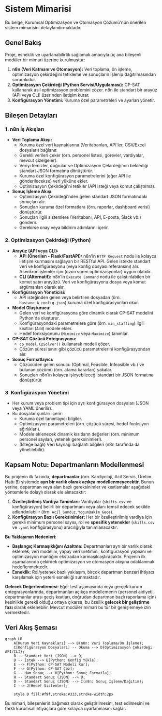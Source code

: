# Sistem Mimarisi

Bu belge, Kurumsal Optimizasyon ve Otomasyon Çözümü'nün önerilen sistem mimarisini detaylandırmaktadır.

## Genel Bakış

Proje, esneklik ve uyarlanabilirlik sağlamak amacıyla üç ana bileşenli modüler bir mimari üzerine kurulmuştur:

1.  **n8n (Veri Katmanı ve Otomasyon):** Veri toplama, ön işleme, optimizasyon çekirdeğini tetikleme ve sonuçların işlenip dağıtılmasından sorumludur.
2.  **Optimizasyon Çekirdeği (Python Servisi/Uygulaması):** CP-SAT kullanarak asıl optimizasyon problemini çözer. n8n ile standart bir arayüz (API veya CLI) üzerinden iletişim kurar.
3.  **Konfigürasyon Yönetimi:** Kuruma özel parametreleri ve ayarları yönetir.

## Bileşen Detayları

### 1. n8n İş Akışları

*   **Veri Toplama Akışı:**
    *   Kuruma özel veri kaynaklarına (Veritabanları, API'ler, CSV/Excel dosyaları) bağlanır.
    *   Gerekli verileri çeker (örn. personel listesi, görevler, vardiyalar, mevcut çizelgeler).
    *   Veriyi temizler, doğrular ve Optimizasyon Çekirdeği'nin beklediği standart JSON formatına dönüştürür.
    *   Kuruma özel konfigürasyon parametrelerini (eğer API ile gönderilecekse) veri yüküne ekler.
    *   Optimizasyon Çekirdeği'ni tetikler (API isteği veya komut çalıştırma).
*   **Sonuç İşleme Akışı:**
    *   Optimizasyon Çekirdeği'nden gelen standart JSON formatındaki sonuçları alır.
    *   Sonuçları kuruma özel formatlara (örn. raporlar, dashboard verisi) dönüştürür.
    *   Sonuçları ilgili sistemlere (Veritabanı, API, E-posta, Slack vb.) gönderir.
    *   Gerekirse onay veya bildirim adımlarını içerir.

### 2. Optimizasyon Çekirdeği (Python)

*   **Arayüz (API veya CLI):**
    *   **API (Önerilen - Flask/FastAPI):** n8n'in `HTTP Request` nodu ile kolayca iletişim kurmasını sağlayan bir RESTful API. Gelen istekte standart veri ve konfigürasyonu (veya konfig dosyası referansını) alır. Asenkron işlemler için (uzun süren optimizasyonlar) uygun olabilir.
    *   **CLI (Alternatif):** n8n'in `Execute Command` nodu ile çalıştırılabilen bir komut satırı arayüzü. Veri ve konfigürasyonu dosya veya komut argümanları olarak alır.
*   **Konfigürasyon Yöneticisi:**
    *   API isteğinden gelen veya belirtilen dosyadan (örn. `hastane_A_config.json`) kuruma özel konfigürasyonları okur.
*   **Model Oluşturucu:**
    *   Gelen veri ve konfigürasyona göre dinamik olarak CP-SAT modelini Python'da oluşturur.
    *   Konfigürasyondaki parametrelere göre (örn. `min_staffing`) ilgili kısıtları (`Add`) modele ekler.
    *   Hedef fonksiyonunu (`Minimize` veya `Maximize`) tanımlar.
*   **CP-SAT Çözücü Entegrasyonu:**
    *   `cp_model.CpSolver()` kullanarak modeli çözer.
    *   Çözüm süresi sınırı gibi çözücü parametrelerini konfigürasyondan alır.
*   **Sonuç Formatlayıcı:**
    *   Çözücüden gelen sonucu (Optimal, Feasible, Infeasible vb.) ve bulunan çözümü (örn. atama kararları) yakalar.
    *   Sonuçları n8n'in kolayca işleyebileceği standart bir JSON formatına dönüştürür.

### 3. Konfigürasyon Yönetimi

*   Her kurum veya problem tipi için ayrı konfigürasyon dosyaları (JSON veya YAML önerilir).
*   Bu dosyalar şunları içerir:
    *   Kuruma özel tanımlayıcı bilgiler.
    *   Optimizasyon parametreleri (örn. çözücü süresi, hedef fonksiyon ağırlıkları).
    *   Modele eklenecek dinamik kısıtların değerleri (örn. minimum personel sayıları, yetenek gereksinimleri).
    *   (İsteğe bağlı) Veri kaynağı bağlantı bilgileri (n8n tarafında da yönetilebilir).

## Kapsam Notu: Departmanların Modellenmesi

Bu projenin ilk fazında, **departmanlar** (örn. Kardiyoloji, Acil Servis, Üretim Hattı B) sistemde **ayrı bir varlık olarak açıkça modellenmeyecektir**. Bunun yerine, departman veya alan bazlı gereksinimler ve kısıtlamalar aşağıdaki yöntemlerle dolaylı olarak ele alınacaktır:

1.  **Özelleştirilmiş Vardiya Tanımları:** Vardiyalar (`shifts.csv` ve konfigürasyon) belirli bir departmanı veya alanı temsil edecek şekilde adlandırılabilir (örn. `Acil_Gunduz`, `YogunBakim_Gece`).
2.  **Konfigürasyon Bazlı Gereksinimler:** Her bir özelleştirilmiş vardiya için gerekli minimum personel sayısı, rol ve **spesifik yetenekler** (`skills.csv` ve `.yaml` konfigürasyonu) aracılığıyla tanımlanacaktır.

**Bu Yaklaşımın Nedenleri:**

*   **Başlangıç Karmaşıklığını Azaltma:** Departmanları ayrı bir varlık olarak eklemek; veri modelini, yapay veri üretimini, konfigürasyon yapısını ve optimizasyon mantığını ekstradan karmaşıklaştıracaktır. Projenin ilk aşamalarında çekirdek optimizasyon ve otomasyon akışına odaklanmak hedeflenmektedir.
*   **Esneklik:** Rol/yetenek bazlı yaklaşım, birçok departman benzeri ihtiyacı karşılamak için yeterli esnekliği sunmaktadır.

**Gelecek Değerlendirmesi:**
Eğer test aşamasında veya gerçek kurum entegrasyonlarında, departmanları açıkça modellemenin (personel aidiyeti, departmanlar arası geçiş kısıtları, doğrudan departman bazlı raporlama için) kesinlikle gerekli olduğu ortaya çıkarsa, bu özellik **gelecek bir geliştirme fazı** olarak eklenebilir. Mevcut modüler mimari bu tür bir genişlemeye izin vermektedir.

## Veri Akış Şeması

```mermaid
graph LR
    A[Kurum Veri Kaynakları] --> B(n8n: Veri Toplama/Ön İşleme);
    C[Konfigürasyon Dosyaları] -- Okuma --> D{Optimizasyon Çekirdeği API/CLI};
    B -- Standart Veri (JSON) --> D;
    D -- İstek --> E[Python: Konfig Yükle];
    E --> F[Python: CP-SAT Modeli Kur];
    F --> G[Python: CP-SAT Çöz];
    G -- Ham Sonuç --> H[Python: Sonuç Formatla];
    H -- Standart Sonuç (JSON) --> D;
    D -- Standart Sonuç (JSON) --> I(n8n: Sonuç İşleme/Dağıtım);
    I --> J[Hedef Sistemler];

    style D fill:#f9f,stroke:#333,stroke-width:2px
```

Bu mimari, bileşenlerin bağımsız olarak geliştirilmesini, test edilmesini ve farklı kurumsal ihtiyaçlara göre kolayca uyarlanmasını sağlar. 

